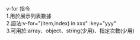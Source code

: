 v-for 指令  
1.用於展示列表數據  
2.語法:v-for="(item,index) in xxx" :key="yyy"  
3.可用於:array、object、string(少用)、指定次數(少用)
